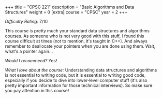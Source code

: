 +++
title = "CPSC 221"
description = "Basic Algorithms and Data Structures"
weight = 0
[extra]
course = "CPSC"
year = 2
+++

*Difficulty Rating:* 7/10

This course is pretty much your standard data structures and algorithms courses. As someone who is not very good with this stuff, I found this course difficult at times (not to mention, it's taught in C++). And always remember to deallocate your pointers when you are done using them. Wait, what's a pointer again...

*Would I recommend?* Yes!

*What I love about the course:* Understanding data structures and algorithms is not essential to writing code, but it is essential to writing good code, especially if you decide to dive into lower-level computer stuff (it's also pretty important information for those technical interviews). So make sure you pay attention in this course!
